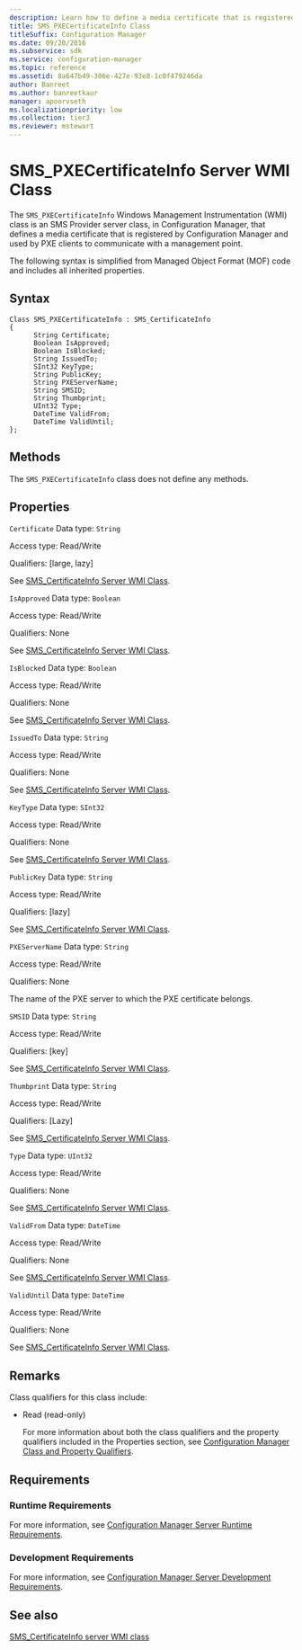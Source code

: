 ```yaml
---
description: Learn how to define a media certificate that is registered by Configuration Manager and used by PXE clients to communicate with a management point.
title: SMS_PXECertificateInfo Class
titleSuffix: Configuration Manager
ms.date: 09/20/2016
ms.subservice: sdk
ms.service: configuration-manager
ms.topic: reference
ms.assetid: 8a647b49-306e-427e-93e8-1c0f479246da
author: Banreet
ms.author: banreetkaur
manager: apoorvseth
ms.localizationpriority: low
ms.collection: tier3
ms.reviewer: mstewart
---
```

# SMS_PXECertificateInfo Server WMI Class
The `SMS_PXECertificateInfo` Windows Management Instrumentation (WMI) class is an SMS Provider server class, in Configuration Manager, that defines a media certificate that is registered by Configuration Manager and used by PXE clients to communicate with a management point.

 The following syntax is simplified from Managed Object Format (MOF) code and includes all inherited properties.

## Syntax

```
Class SMS_PXECertificateInfo : SMS_CertificateInfo
{
      String Certificate;
      Boolean IsApproved;
      Boolean IsBlocked;
      String IssuedTo;
      SInt32 KeyType;
      String PublicKey;
      String PXEServerName;
      String SMSID;
      String Thumbprint;
      UInt32 Type;
      DateTime ValidFrom;
      DateTime ValidUntil;
};
```

## Methods
 The `SMS_PXECertificateInfo` class does not define any methods.

## Properties
 `Certificate`
 Data type: `String`

 Access type: Read/Write

 Qualifiers: [large, lazy]

 See [SMS_CertificateInfo Server WMI Class](../../../develop/reference/osd/sms_certificateinfo-server-wmi-class.md).

 `IsApproved`
 Data type: `Boolean`

 Access type: Read/Write

 Qualifiers: None

 See [SMS_CertificateInfo Server WMI Class](../../../develop/reference/osd/sms_certificateinfo-server-wmi-class.md).

 `IsBlocked`
 Data type: `Boolean`

 Access type: Read/Write

 Qualifiers: None

 See [SMS_CertificateInfo Server WMI Class](../../../develop/reference/osd/sms_certificateinfo-server-wmi-class.md).

 `IssuedTo`
 Data type: `String`

 Access type: Read/Write

 Qualifiers: None

 See [SMS_CertificateInfo Server WMI Class](../../../develop/reference/osd/sms_certificateinfo-server-wmi-class.md).

 `KeyType`
 Data type: `SInt32`

 Access type: Read/Write

 Qualifiers: None

 See [SMS_CertificateInfo Server WMI Class](../../../develop/reference/osd/sms_certificateinfo-server-wmi-class.md).

 `PublicKey`
 Data type: `String`

 Access type: Read/Write

 Qualifiers: [lazy]

 See [SMS_CertificateInfo Server WMI Class](../../../develop/reference/osd/sms_certificateinfo-server-wmi-class.md).

 `PXEServerName`
 Data type: `String`

 Access type: Read/Write

 Qualifiers: None

 The name of the PXE server to which the PXE certificate belongs.

 `SMSID`
 Data type: `String`

 Access type: Read/Write

 Qualifiers: [key]

 See [SMS_CertificateInfo Server WMI Class](../../../develop/reference/osd/sms_certificateinfo-server-wmi-class.md).

 `Thumbprint`
 Data type: `String`

 Access type: Read/Write

 Qualifiers: [Lazy]

 See [SMS_CertificateInfo Server WMI Class](../../../develop/reference/osd/sms_certificateinfo-server-wmi-class.md).

 `Type`
 Data type: `UInt32`

 Access type: Read/Write

 Qualifiers: None

 See [SMS_CertificateInfo Server WMI Class](../../../develop/reference/osd/sms_certificateinfo-server-wmi-class.md).

 `ValidFrom`
 Data type: `DateTime`

 Access type: Read/Write

 Qualifiers: None

 See [SMS_CertificateInfo Server WMI Class](../../../develop/reference/osd/sms_certificateinfo-server-wmi-class.md).

 `ValidUntil`
 Data type: `DateTime`

 Access type: Read/Write

 Qualifiers: None

 See [SMS_CertificateInfo Server WMI Class](../../../develop/reference/osd/sms_certificateinfo-server-wmi-class.md).

## Remarks
 Class qualifiers for this class include:

- Read (read-only)

  For more information about both the class qualifiers and the property qualifiers included in the Properties section, see [Configuration Manager Class and Property Qualifiers](../../../develop/reference/misc/class-and-property-qualifiers.md).

## Requirements

### Runtime Requirements
 For more information, see [Configuration Manager Server Runtime Requirements](../../../develop/core/reqs/server-runtime-requirements.md).

### Development Requirements
 For more information, see [Configuration Manager Server Development Requirements](../../../develop/core/reqs/server-development-requirements.md).

## See also

[SMS_CertificateInfo server WMI class](sms_certificateinfo-server-wmi-class.md)
